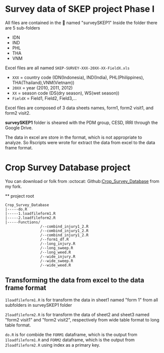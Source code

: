 Survey data of SKEP project Phase I
=========

All files are contained in the :file_folder: named "surveySKEP1"
Inside the folder there are 5 sub-folders

- IDN
- IND
- PHL
- THA
- VNM

Excel files are all named `SKEP-SURVEY-XXX-20XX-XX-FieldX.xls`

- `XXX` = country code (IDN(Indonesia), IND(India), PHL(Philippines), THA(Thailand),VNM(Vietnam))
- `20XX` = year (2010, 2011, 2012)
- `XX` = season code (DS(dry season), WS(wet season))
- `FieldX` = Field1, Field2, Field3,...

Excel files are composed of 3 data sheets names, form1, form2 visit1, and form2 visit2.

**surveySKEP1** folder is sheared with the PDM group, CESD, IRRI through the Google Drive.

The data in excel are store in the format, which is not appropriate to analyze. So Rscripts were wrote for extract the data from excel to the data frame format.

Crop Survey Database project
=====

You can download or folk from :octocat: Github:[Crop_Survey_Database](https://github.com/sithjaisong/Crop_Survey_Database.git) from my fork.

** project root

```
Crop_Survey_Database
|-----do.R
|-----1.loadfileform1.R
|-----2.loadfileform2.R
|-----Functions/
                /--combind_injury1_2.R
                /--combind_injury1_2.R
                /--combind_injury1_2.R
                /--form1_df.R
                /--long_injury.R
                /--long_sweep.R
                /--long_weed.R
                /--wide_injury.R
                /--wide_sweep.R
                /--wide_weed.R

```

## Transforming the data from excel to the data frame format

`1loadfileform1.R` is for transform the data in sheet1 named "form 1"  from all subfolders in surveySKEP1 folder


`2loadfileform2.R` is for transform the data of sheet2 and sheet3 named "form2 visit1" and "form2 visit2", respectively from wide table format to long table format.

`do.R` is for combide the `FORM1` dataframe, which is the output from `1loadfileform1.R` and `FORM2` dataframe, which is the output from `2loadfileform2.R` using index as a primary key.
